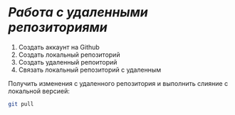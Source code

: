 # ***Работа с удаленными репозиториями***
1. Создать аккаунт на Github
2. Создать локальный репозиторий
3. Создать удаленный репоиторий
4. Связать локальный репозиторий с удаленным

Получить изменения с удаленного репозитория и выполнить слияние с локальной версией:
```bash
git pull
```
